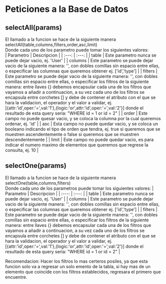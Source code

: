 # Peticiones a la Base de Datos
## selectAll(params)
El llamado a la funcion se hace de la siguiente manera selectAll(table,columns,filters,order,asc,limit)  
Donde cada uno de los parametro puede tomar los siguientes valores:  
| Parametro | Descripcion |
| :---: | :---: |
| table | Este parametro nunca se puede dejar vacio, ej. 'User' |
| columns | Este parametro se puede dejar vacio de la siguiente manera: '', con dobles comillas sin espacio entre ellas, o especificar las columnas que queremos obtener ej. ['id','type'] |
| filters | Este parametro se puede dejar vacio de la siguiente manera: '', con dobles comillas sin espacio entre ellas, o especificar los filtros de la siguiente manera: entre llaves {} debemos encapsular cada una de los filtros que vayamos a añadir a continuacion, a su vez cada uno de los filtros se encapsula entre corchetes [] y debe de contener el atributo con el que se hara la validacion, el operador y el valor a validar, ej. [{attr:'id',oper:'=',val:'1'},{logic:'or',attr:'id',oper:'=',val:'2'}] donde el resultado de esta query seria: "WHERE id = 1 or id = 2" |
| order | Este campo no puede quesar vacio, y se coloca la columna por la cual queremos ordenar, ej. 'id' |
| asc | Esta campo no puede quedar vacio, y se coloca un booleano indicando el tipo de orden que tendra, ej. true si queremos que se muestren ascendentemente o false si queremos que se muestren descendentemente |
| limit | Este campo no puede quedar vacio, es para indicar el numero maximo de elementos que queremos que regrese la consulta, ej. 10 |

## selectOne(params)
El llamado a la funcion se hace de la siguiente manera selectOne(table,columns,filters)  
Donde cada uno de los parametros puede tomar los siguientes valores:
| Parametro | Descripcion |
| :---: | :---: |
| table | Este parametro nunca se puede dejar vacio, ej. 'User' |
| columns | Este parametro se puede dejar vacio de la siguiente manera: '', con dobles comillas sin espacio entre ellas, o especificar las columnas que queremos obtener ej. ['id','type'] |
| filters | Este parametro se puede dejar vacio de la siguiente manera: '', con dobles comillas sin espacio entre ellas, o especificar los filtros de la siguiente manera: entre llaves {} debemos encapsular cada una de los filtros que vayamos a añadir a continuacion, a su vez cada uno de los filtros se encapsula entre corchetes [] y debe de contener el atributo con el que se hara la validacion, el operador y el valor a validar, ej. [{attr:'id',oper:'=',val:'1'},{logic:'or',attr:'id',oper:'=',val:'2'}] donde el resultado de esta query seria: "WHERE id = 1 or id = 2" |

Recomendacion: Hacer los filtros lo mas certeros posiles, ya que esta funcion solo va a regresar un solo emento de la tabla, si hay mas de un elemento que coincide con los filtros establecidos, regresara el primero que encuentre.

